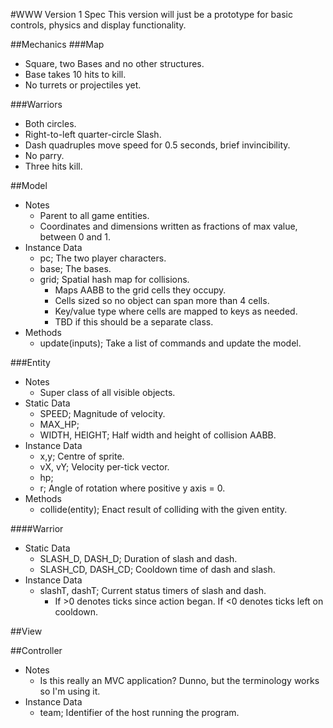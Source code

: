 #WWW Version 1 Spec
This version will just be a prototype for basic controls, physics and display
functionality.

##Mechanics
###Map
* Square, two Bases and no other structures.
* Base takes 10 hits to kill.
* No turrets or projectiles yet.

###Warriors
* Both circles.
* Right-to-left quarter-circle Slash.
* Dash quadruples move speed for 0.5 seconds, brief invincibility.
* No parry.
* Three hits kill.

##Model
* Notes
  * Parent to all game entities.
  * Coordinates and dimensions written as fractions of max value, between 0 and
    1.
* Instance Data
  * pc; The two player characters.
  * base; The bases.
  * grid; Spatial hash map for collisions.
    * Maps AABB to the grid cells they occupy.
    * Cells sized so no object can span more than 4 cells.
    * Key/value type where cells are mapped to keys as needed.
    * TBD if this should be a separate class.
* Methods
  * update(inputs); Take a list of commands and update the model.

###Entity
* Notes
  * Super class of all visible objects.
* Static Data
  * SPEED; Magnitude of velocity.
  * MAX_HP;
  * WIDTH, HEIGHT; Half width and height of collision AABB.
* Instance Data
  * x,y; Centre of sprite.
  * vX, vY; Velocity per-tick vector.
  * hp;
  * r; Angle of rotation where positive y axis = 0.
* Methods
  * collide(entity); Enact result of colliding with the given entity.

####Warrior
* Static Data
  * SLASH_D, DASH_D; Duration of slash and dash.
  * SLASH_CD, DASH_CD; Cooldown time of dash and slash.
* Instance Data
  * slashT, dashT; Current status timers of slash and dash.
    * If >0 denotes ticks since action began. If <0 denotes ticks left on
      cooldown.

##View

##Controller
* Notes
  * Is this really an MVC application? Dunno, but the terminology works so I'm
  using it.
* Instance Data
  * team; Identifier of the host running the program.
